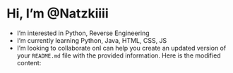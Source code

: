 # Hi, I’m @Natzkiiii

- I’m interested in Python, Reverse Engineering
- I’m currently learning Python, Java, HTML, CSS, JS
- I’m looking to collaborate onI can help you create an updated version of your `README.md` file with the provided information. Here is the modified content:

